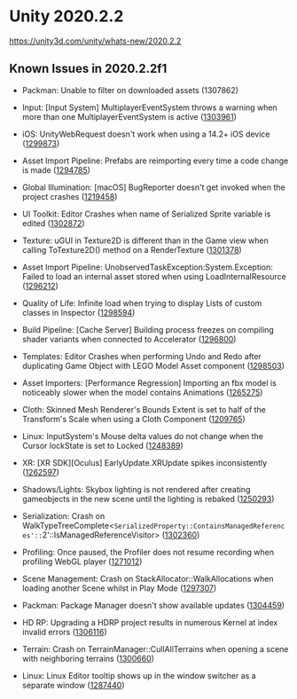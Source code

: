 # Unity 2020.2.2

https://unity3d.com/unity/whats-new/2020.2.2

## Known Issues in 2020.2.2f1



*   Packman: Unable to filter on downloaded assets (1307862)
    
*   Input: \[Input System\] MultiplayerEventSystem throws a warning when more than one MultiplayerEventSystem is active ([1303961](https://issuetracker.unity3d.com/issues/input-system-multiplayereventsystem-throws-a-warning-when-more-than-one-multiplayereventsystem-is-active))
    
*   iOS: UnityWebRequest doesn't work when using a 14.2+ iOS device ([1299873](https://issuetracker.unity3d.com/issues/ios-unitywebrequest-doesnt-work-when-using-a-14-dot-2-plus-ios-device))
    
*   Asset Import Pipeline: Prefabs are reimporting every time a code change is made ([1294785](https://issuetracker.unity3d.com/issues/prefabs-are-reimporting-every-time-a-code-change-is-made))
    
*   Global Illumination: \[macOS\] BugReporter doesn't get invoked when the project crashes ([1219458](https://issuetracker.unity3d.com/issues/macos-bugreporter-doesnt-get-invoked-when-the-project-crashes))
    
*   UI Toolkit: Editor Crashes when name of Serialized Sprite variable is edited ([1302872](https://issuetracker.unity3d.com/issues/editor-crashes-when-name-of-serialized-sprite-variable-is-edited))
    
*   Texture: uGUI in Texture2D is different than in the Game view when calling ToTexture2D() method on a RenderTexture ([1301378](https://issuetracker.unity3d.com/issues/ugui-in-texture2d-is-different-than-in-the-game-view-when-calling-totexture2d-method-on-a-rendertexture))
    
*   Asset Import Pipeline: UnobservedTaskException:System.Exception: Failed to load an internal asset stored when using LoadInternalResource ([1296212](https://issuetracker.unity3d.com/issues/asset-load-fails-after-restarting-unity-editor))
    
*   Quality of Life: Infinite load when trying to display Lists of custom classes in Inspector ([1298594](https://issuetracker.unity3d.com/issues/infinite-load-when-trying-to-display-lists-of-custom-classes-in-inspector))
    
*   Build Pipeline: \[Cache Server\] Building process freezes on compiling shader variants when connected to Accelerator ([1296800](https://issuetracker.unity3d.com/issues/cache-server-building-process-freezes-on-compiling-shader-variants-when-connected-to-accelerator))
    
*   Templates: Editor Crashes when performing Undo and Redo after duplicating Game Object with LEGO Model Asset component ([1298503](https://issuetracker.unity3d.com/issues/crash-when-redoing-and-undoing-pasting-prefabs-in-scene-in-lego-microgame))
    
*   Asset Importers: \[Performance Regression\] Importing an fbx model is noticeably slower when the model contains Animations ([1265275](https://issuetracker.unity3d.com/issues/performance-regression-importing-an-fbx-model-is-noticeably-slower-when-the-model-contains-animations))
    
*   Cloth: Skinned Mesh Renderer's Bounds Extent is set to half of the Transform's Scale when using a Cloth Component ([1209765](https://issuetracker.unity3d.com/issues/skinned-mesh-renderers-bounds-extent-is-set-to-half-of-the-transforms-scale-when-using-a-cloth-component))
    
*   Linux: InputSystem's Mouse delta values do not change when the Cursor lockState is set to Locked ([1248389](https://issuetracker.unity3d.com/issues/linux-inputsystems-mouse-delta-values-do-not-change-when-the-cursor-lockstate-is-set-to-locked))
    
*   XR: \[XR SDK\]\[Oculus\] EarlyUpdate.XRUpdate spikes inconsistently ([1262597](https://issuetracker.unity3d.com/issues/xr-sdk-oculus-earlyupdate-dot-xrupdate-spikes-inconsistently))
    
*   Shadows/Lights: Skybox lighting is not rendered after creating gameobjects in the new scene until the lighting is rebaked ([1250293](https://issuetracker.unity3d.com/issues/skybox-lighting-is-not-shown-after-creating-new-gameobjects-in-the-new-scene))
    
*   Serialization: Crash on WalkTypeTreeComplete<`SerializedProperty::ContainsManagedReferences'::`2'::IsManagedReferenceVisitor> ([1302360](https://issuetracker.unity3d.com/issues/crash-on-walktypetreecomplete-serializedproperty-containsmanagedreferences-2-ismanagedreferencevisitor))
    
*   Profiling: Once paused, the Profiler does not resume recording when profiling WebGL player ([1271012](https://issuetracker.unity3d.com/issues/once-paused-the-profiler-does-not-resume-recording-when-profiling-webgl-player))
    
*   Scene Management: Crash on StackAllocator::WalkAllocations when loading another Scene whilst in Play Mode ([1297307](https://issuetracker.unity3d.com/issues/crash-on-stackallocator-walkallocations-when-loading-another-scene-whilst-in-play-mode))
    
*   Packman: Package Manager doesn't show available updates ([1304459](https://issuetracker.unity3d.com/issues/package-manager-doesnt-show-available-updates))
    
*   HD RP: Upgrading a HDRP project results in numerous Kernel at index invalid errors ([1306116](https://issuetracker.unity3d.com/issues/upgrading-a-hdrp-project-results-in-numerous-kernel-at-index-invalid-errors))
    
*   Terrain: Crash on TerrainManager::CullAllTerrains when opening a scene with neighboring terrains ([1300660](https://issuetracker.unity3d.com/issues/crash-on-terrainmanager-cullallterrains-when-opening-a-scene-with-neighboring-terrains))
    
*   Linux: Linux Editor tooltip shows up in the window switcher as a separate window ([1287440](https://issuetracker.unity3d.com/issues/linux-editor-tooltip-shows-up-in-the-window-switcher-as-a-separate-window))